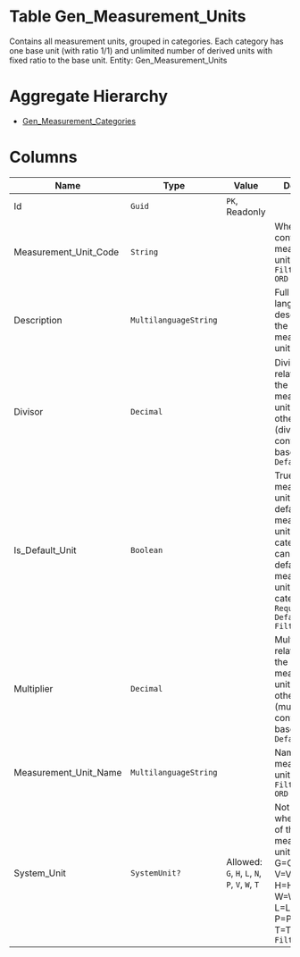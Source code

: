# Table Gen_Measurement_Units

Contains all measurement units, grouped in categories. Each category has one base unit (with ratio 1/1) and unlimited number of derived units with fixed ratio to the base unit. Entity: Gen_Measurement_Units

# Aggregate Hierarchy

* [Gen_Measurement_Categories](Gen_Measurement_Categories.md)

# Columns

| Name | Type | Value | Description |
| - | - | - | --- |
|Id|`Guid`|`PK`, Readonly||
|Measurement_Unit_Code|`String`||When not null, contains unique measurement unit code. `Filter(eq;like)` `ORD` |
|Description|`MultilanguageString`||Full multi-language description of the measurement unit. |
|Divisor|`Decimal`||Divisor of the relative value of the measurement unit against other units (divisor when converting to base). `Required` `Default(1)` |
|Is_Default_Unit|`Boolean`||True if this measurement unit is the default measurement unit within the category. There can be only one default measurement unit within a category. `Required` `Default(false)` `Filter(eq)` |
|Multiplier|`Decimal`||Multiplier of the relative value of the measurement unit against other units (multiplier when converting to base). `Required` `Default(1)` |
|Measurement_Unit_Name|`MultilanguageString`||Name of the measurement unit. `Required` `Filter(eq;like)` `ORD` |
|System_Unit|`SystemUnit?`|Allowed: `G`, `H`, `L`, `N`, `P`, `V`, `W`, `T`|Not null only when this is one of the system measurement units. N=NetKG; G=GrossKG; V=VolumeL; H=HeightM; W=WidthM, L=LengthM, P=Piece, T=TimeH. `Filter(eq;like)` |
